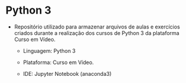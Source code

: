 # Python 3

* Repositório utilizado para armazenar arquivos de aulas e exercícios criados durante a realização dos cursos de Python 3 da plataforma Curso em Vídeo.

  * Linguagem: Python 3

  * Plataforma: Curso em Vídeo.

  * IDE: Jupyter Notebook (anaconda3)

